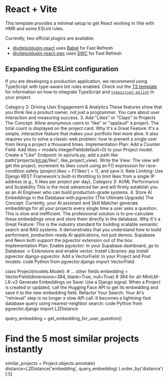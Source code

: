 # React + Vite

This template provides a minimal setup to get React working in Vite with HMR and some ESLint rules.

Currently, two official plugins are available:

- [@vitejs/plugin-react](https://github.com/vitejs/vite-plugin-react/blob/main/packages/plugin-react) uses [Babel](https://babeljs.io/) for Fast Refresh
- [@vitejs/plugin-react-swc](https://github.com/vitejs/vite-plugin-react/blob/main/packages/plugin-react-swc) uses [SWC](https://swc.rs/) for Fast Refresh

## Expanding the ESLint configuration

If you are developing a production application, we recommend using TypeScript with type-aware lint rules enabled. Check out the [TS template](https://github.com/vitejs/vite/tree/main/packages/create-vite/template-react-ts) for information on how to integrate TypeScript and [`typescript-eslint`](https://typescript-eslint.io) in your project.

Category 2: Driving User Engagement & Analytics
These features show that you think like a product owner, not just a programmer. You care about user interaction and measuring success. 3. Add "Likes" or "Claps" to Projects
The Concept: Allow anonymous users to "like" or "applaud" a project. The total count is displayed on the project card.
Why It's a Great Feature: It's a simple, interactive feature that makes your portfolio feel more alive. It also requires you to solve a classic web problem: how to prevent a single user from liking a project a thousand times.
Implementation Plan:
Add a Counter Field: Add likes = models.IntegerField(default=0) to your Project model.
Create a "Like" Endpoint: In api/urls.py, add a path like path('projects/<int:pk>/like/', like_project_view).
Write the View: The view will get the project, increment its likes count using an F() expression for race-condition safety (project.likes = F('likes') + 1), and save it.
Rate Limiting: Use Django REST Framework's built-in throttling to limit likes from a single IP address (e.g., 5 likes per project per day).
Category 3: AI/ML Performance and Scalability
This is the most advanced tier and will firmly establish you as an AI Engineer who can build production-grade systems. 4. Store AI Embeddings in the Database with pgvector (The Ultimate Upgrade)
The Concept: Currently, your AI assistant and Skill Matcher generate embeddings for all your projects every single time a user asks a question. This is slow and inefficient. The professional solution is to pre-calculate these embeddings once and store them directly in the database.
Why It's a Great Feature: This is the industry standard for building scalable semantic search and RAG systems. It demonstrates that you understand how to build performant, production-ready AI applications, not just demos. Supabase and Neon both support the pgvector extension out of the box.
Implementation Plan:
Enable pgvector: In your Supabase dashboard, go to Database -> Extensions and enable vector.
Install Libraries: pip install pgvector django-pgvector.
Add a VectorField: In your Project and Post models:
code
Python
from pgvector.django import VectorField

class Project(models.Model): # ... other fields
embedding = VectorField(dimensions=384, blank=True, null=True) # 384 for all-MiniLM-L6-v2
Generate Embeddings on Save: Use a Django signal. When a Project is created or updated, call the Hugging Face API to get its embedding and save it to the new embedding field.
Refactor Your Search: Your AI's "retrieval" step is no longer a slow API call. It becomes a lightning-fast database query using nearest-neighbor search:
code
Python
from pgvector.django import L2Distance

query_embedding = get_embedding_for_user_question()

# Find the 5 most similar projects instantly

similar_projects = Project.objects.annotate(
distance=L2Distance('embedding', query_embedding)
).order_by('distance')[:5]
